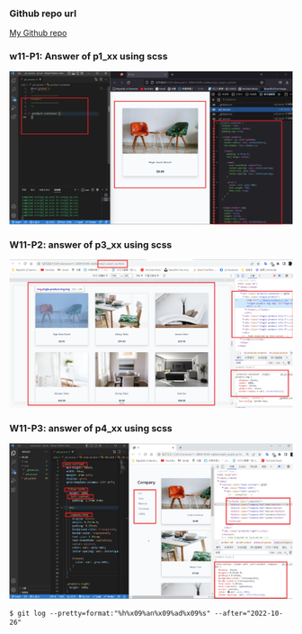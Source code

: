 ### Github repo url

[My Github repo](https://github.com/JKYROC/1111-sweb-demo-208410349.git)
### w11-P1: Answer of p1_xx using scss

![](w11-p1.PNG)

### W11-P2: answer of p3_xx using scss

![](w11-p2.png)

### W11-P3: answer of p4_xx using scss

![](w11-p3.png)
```
$ git log --pretty=format:"%h%x09%an%x09%ad%x09%s" --after="2022-10-26"

```
